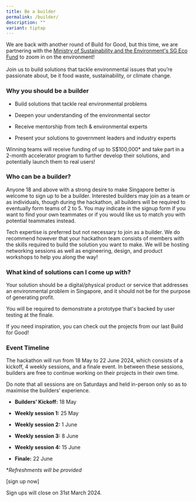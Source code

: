 ```yaml
---
title: Be a builder
permalink: /builder/
description: ""
variant: tiptap
---
```

<p>We are back with another round of Build for Good, but this time, we are
partnering with the <a href="https://www.mse.gov.sg/sgecofund/" rel="noopener noreferrer nofollow" target="_blank">Ministry of Sustainability and the Environment's SG Eco Fund</a> to
zoom in on the environment!
<br>
<br>Join us to build solutions that tackle environmental issues that you’re
passionate about, be it food waste, sustainability, or climate change.</p>
<h3><strong>Why you should be a builder</strong></h3>
<ul>
<li>
<p>Build solutions that tackle real environmental problems</p>
</li>
<li>
<p>Deepen your understanding of the environmental sector</p>
</li>
<li>
<p>Receive mentorship from tech &amp; environmental experts</p>
</li>
<li>
<p>Present your solutions to government leaders and industry experts</p>
</li>
</ul>
<p>Winning teams will receive funding of up to S$100,000* and take part in
a 2-month accelerator program to further develop their solutions, and potentially
launch them to real users!</p>
<h3><strong>Who can be a builder?</strong></h3>
<p>Anyone 18 and above with a strong desire to make Singapore better is welcome
to sign up to be a builder. Interested builders may join as a team or as
individuals, though during the hackathon, all builders will be required
to eventually form teams of 2 to 5. You may indicate in the signup form
if you want to find your own teammates or if you would like us to match
you with potential teammates instead.</p>
<p>Tech expertise is preferred but not necessary to join as a builder. We
do recommend however that your hackathon team consists of members with
the skills required to build the solution you want to make. We will be
hosting networking sessions as well as engineering, design, and product
workshops to help you along the way!</p>
<h3><strong>What kind of solutions can I come up with?</strong></h3>
<p>Your solution should be a digital/physical product or service that addresses
an environmental problem in Singapore, and it should not be for the purpose
of generating profit.</p>
<p>You will be required to demonstrate a prototype that's backed by user
testing at the finale.</p>
<p>If you need inspiration, you can check out the projects from our last
Build for Good!</p>
<h3><strong>Event Timeline</strong></h3>
<p>The hackathon will run from 18 May to 22 June 2024, which consists of
a kickoff, 4 weekly sessions, and a finale event. In between these sessions,
builders are free to continue working on their projects in their own time.</p>
<p>Do note that all sessions are on Saturdays and held in-person only so
as to maximise the builders’ experience.</p>
<ul data-tight="true" class="tight">
<li>
<p><strong>Builders’ Kickoff:</strong> 18 May</p>
</li>
<li>
<p><strong>Weekly session 1:</strong> 25 May</p>
</li>
<li>
<p><strong>Weekly session 2:</strong> 1 June</p>
</li>
<li>
<p><strong>Weekly session 3:</strong> 8 June</p>
</li>
<li>
<p><strong>Weekly session 4:</strong> 15 June</p>
</li>
<li>
<p><strong>Finale:</strong> 22 June</p>
</li>
</ul>
<p>*<em>Refreshments will be provided</em>
</p>
<p>[sign up now]</p>
<p>Sign ups will close on 31st March 2024.</p>